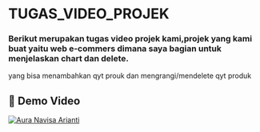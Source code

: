 # TUGAS_VIDEO_PROJEK
### Berikut merupakan tugas video projek kami,projek yang kami buat yaitu web e-commers dimana saya bagian untuk menjelaskan chart dan delete.
yang bisa menambahkan qyt prouk dan mengrangi/mendelete qyt produk
## 🎥 Demo Video

[![Aura Navisa Arianti](https://img.youtube.com/vi/ScdU9d_ahtQ/0.jpg)](https://youtu.be/ScdU9d_ahtQ?si=vN3QAqPcg9GCMBqw)


